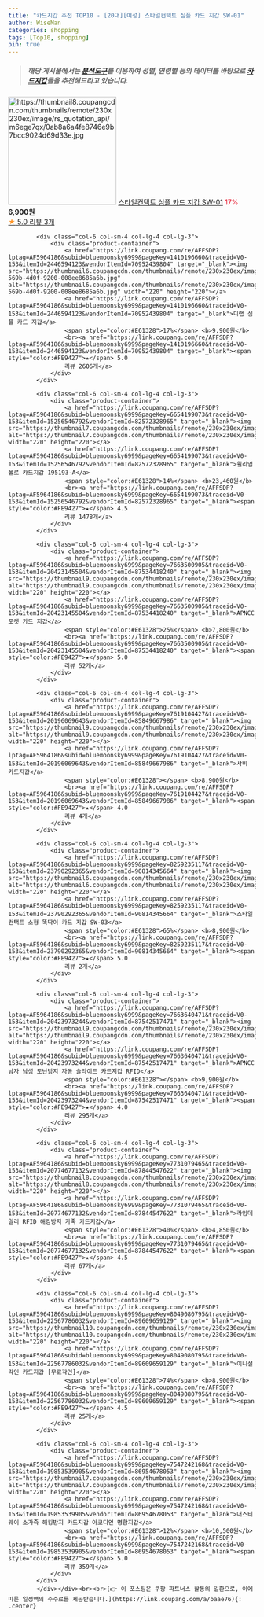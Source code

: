 ```yaml
---
title: "카드지갑 추천 TOP10 - [20대][여성] 스타일컨택트 심플 카드 지갑 SW-01"
author: WiseMan
categories: shopping
tags: [Top10, shopping]
pin: true
---
```


> ##### 해당 게시물에서는 [**분석도구**](https://itemscout.io/)를 이용하여 **성별**, **연령별** 등의 데이터를 바탕으로 [**카드지갑**](https://link.coupang.com/a/baae76)들을 추천해드리고 있습니다.
<div class="container"><div class="row">
            <div class="col-6 col-sm-4 col-lg-4 col-lg-3">
                <div class="product-container">
                    <a href="https://link.coupang.com/re/AFFSDP?lptag=AF5964186&subid=bluemoonsky6999&pageKey=8259238580&traceid=V0-153&itemId=23790305796&vendorItemId=90814358735" target="_blank"><img src="https://thumbnail8.coupangcdn.com/thumbnails/remote/230x230ex/image/rs_quotation_api/m6ege7qx/0ab8a6a4fe8746e9b7bcc9024d69d33e.jpg" alt="https://thumbnail8.coupangcdn.com/thumbnails/remote/230x230ex/image/rs_quotation_api/m6ege7qx/0ab8a6a4fe8746e9b7bcc9024d69d33e.jpg" width="220" height="220"></a>
                    <a href="https://link.coupang.com/re/AFFSDP?lptag=AF5964186&subid=bluemoonsky6999&pageKey=8259238580&traceid=V0-153&itemId=23790305796&vendorItemId=90814358735" target="_blank">스타일컨택트 심플 카드 지갑 SW-01</a>
                    <span style="color:#E61328">17%</span> <b>6,900원</b>
                    <br><a href="https://link.coupang.com/re/AFFSDP?lptag=AF5964186&subid=bluemoonsky6999&pageKey=8259238580&traceid=V0-153&itemId=23790305796&vendorItemId=90814358735" target="_blank"><span style="color:#FE9427">★</span> 5.0
                    리뷰 3개</a>
                </div>
            </div>
            
            <div class="col-6 col-sm-4 col-lg-4 col-lg-3">
                <div class="product-container">
                    <a href="https://link.coupang.com/re/AFFSDP?lptag=AF5964186&subid=bluemoonsky6999&pageKey=1410196660&traceid=V0-153&itemId=2446594123&vendorItemId=70952439804" target="_blank"><img src="https://thumbnail6.coupangcdn.com/thumbnails/remote/230x230ex/image/retail/images/2020/06/24/15/0/e49e9291-569b-4d0f-9200-008ee8685a6b.jpg" alt="https://thumbnail6.coupangcdn.com/thumbnails/remote/230x230ex/image/retail/images/2020/06/24/15/0/e49e9291-569b-4d0f-9200-008ee8685a6b.jpg" width="220" height="220"></a>
                    <a href="https://link.coupang.com/re/AFFSDP?lptag=AF5964186&subid=bluemoonsky6999&pageKey=1410196660&traceid=V0-153&itemId=2446594123&vendorItemId=70952439804" target="_blank">디랩 심플 카드 지갑</a>
                    <span style="color:#E61328">17%</span> <b>9,900원</b>
                    <br><a href="https://link.coupang.com/re/AFFSDP?lptag=AF5964186&subid=bluemoonsky6999&pageKey=1410196660&traceid=V0-153&itemId=2446594123&vendorItemId=70952439804" target="_blank"><span style="color:#FE9427">★</span> 5.0
                    리뷰 2606개</a>
                </div>
            </div>
            
            <div class="col-6 col-sm-4 col-lg-4 col-lg-3">
                <div class="product-container">
                    <a href="https://link.coupang.com/re/AFFSDP?lptag=AF5964186&subid=bluemoonsky6999&pageKey=6654199073&traceid=V0-153&itemId=15256546792&vendorItemId=82572328965" target="_blank"><img src="https://thumbnail7.coupangcdn.com/thumbnails/remote/230x230ex/image/vendor_inventory/d603/5ddfeb2e24d15a0a122d615fb8fa252c0b65ebb15ac69d8a194e0d5c7ed1.png" alt="https://thumbnail7.coupangcdn.com/thumbnails/remote/230x230ex/image/vendor_inventory/d603/5ddfeb2e24d15a0a122d615fb8fa252c0b65ebb15ac69d8a194e0d5c7ed1.png" width="220" height="220"></a>
                    <a href="https://link.coupang.com/re/AFFSDP?lptag=AF5964186&subid=bluemoonsky6999&pageKey=6654199073&traceid=V0-153&itemId=15256546792&vendorItemId=82572328965" target="_blank">윌리엄폴로 카드지갑 195193-A</a>
                    <span style="color:#E61328">14%</span> <b>23,460원</b>
                    <br><a href="https://link.coupang.com/re/AFFSDP?lptag=AF5964186&subid=bluemoonsky6999&pageKey=6654199073&traceid=V0-153&itemId=15256546792&vendorItemId=82572328965" target="_blank"><span style="color:#FE9427">★</span> 4.5
                    리뷰 1478개</a>
                </div>
            </div>
            
            <div class="col-6 col-sm-4 col-lg-4 col-lg-3">
                <div class="product-container">
                    <a href="https://link.coupang.com/re/AFFSDP?lptag=AF5964186&subid=bluemoonsky6999&pageKey=7663500905&traceid=V0-153&itemId=20423145504&vendorItemId=87534418240" target="_blank"><img src="https://thumbnail9.coupangcdn.com/thumbnails/remote/230x230ex/image/vendor_inventory/4cfd/b3152286f94d0f1561e9e2e88a67ef4e5e886c3f772ba8c5c2fe084cab85.jpg" alt="https://thumbnail9.coupangcdn.com/thumbnails/remote/230x230ex/image/vendor_inventory/4cfd/b3152286f94d0f1561e9e2e88a67ef4e5e886c3f772ba8c5c2fe084cab85.jpg" width="220" height="220"></a>
                    <a href="https://link.coupang.com/re/AFFSDP?lptag=AF5964186&subid=bluemoonsky6999&pageKey=7663500905&traceid=V0-153&itemId=20423145504&vendorItemId=87534418240" target="_blank">APNCC 포켓 카드 지갑</a>
                    <span style="color:#E61328">25%</span> <b>7,800원</b>
                    <br><a href="https://link.coupang.com/re/AFFSDP?lptag=AF5964186&subid=bluemoonsky6999&pageKey=7663500905&traceid=V0-153&itemId=20423145504&vendorItemId=87534418240" target="_blank"><span style="color:#FE9427">★</span> 5.0
                    리뷰 52개</a>
                </div>
            </div>
            
            <div class="col-6 col-sm-4 col-lg-4 col-lg-3">
                <div class="product-container">
                    <a href="https://link.coupang.com/re/AFFSDP?lptag=AF5964186&subid=bluemoonsky6999&pageKey=7619104427&traceid=V0-153&itemId=20196069643&vendorItemId=85849667986" target="_blank"><img src="https://thumbnail9.coupangcdn.com/thumbnails/remote/230x230ex/image/vendor_inventory/a052/7eda55d0e6e52308f114255ea50baacf83b4a389abdcb90b05371ec39fd3.jpg" alt="https://thumbnail9.coupangcdn.com/thumbnails/remote/230x230ex/image/vendor_inventory/a052/7eda55d0e6e52308f114255ea50baacf83b4a389abdcb90b05371ec39fd3.jpg" width="220" height="220"></a>
                    <a href="https://link.coupang.com/re/AFFSDP?lptag=AF5964186&subid=bluemoonsky6999&pageKey=7619104427&traceid=V0-153&itemId=20196069643&vendorItemId=85849667986" target="_blank">샤비 카드지갑</a>
                    <span style="color:#E61328"></span> <b>8,900원</b>
                    <br><a href="https://link.coupang.com/re/AFFSDP?lptag=AF5964186&subid=bluemoonsky6999&pageKey=7619104427&traceid=V0-153&itemId=20196069643&vendorItemId=85849667986" target="_blank"><span style="color:#FE9427">★</span> 4.0
                    리뷰 4개</a>
                </div>
            </div>
            
            <div class="col-6 col-sm-4 col-lg-4 col-lg-3">
                <div class="product-container">
                    <a href="https://link.coupang.com/re/AFFSDP?lptag=AF5964186&subid=bluemoonsky6999&pageKey=8259235117&traceid=V0-153&itemId=23790292365&vendorItemId=90814345664" target="_blank"><img src="https://thumbnail6.coupangcdn.com/thumbnails/remote/230x230ex/image/rs_quotation_api/mnncqcjm/57e349a0953d4676a2437c9377060e5d.jpg" alt="https://thumbnail6.coupangcdn.com/thumbnails/remote/230x230ex/image/rs_quotation_api/mnncqcjm/57e349a0953d4676a2437c9377060e5d.jpg" width="220" height="220"></a>
                    <a href="https://link.coupang.com/re/AFFSDP?lptag=AF5964186&subid=bluemoonsky6999&pageKey=8259235117&traceid=V0-153&itemId=23790292365&vendorItemId=90814345664" target="_blank">스타일컨택트 소형 똑딱이 카드 지갑 SW-03</a>
                    <span style="color:#E61328">65%</span> <b>8,900원</b>
                    <br><a href="https://link.coupang.com/re/AFFSDP?lptag=AF5964186&subid=bluemoonsky6999&pageKey=8259235117&traceid=V0-153&itemId=23790292365&vendorItemId=90814345664" target="_blank"><span style="color:#FE9427">★</span> 5.0
                    리뷰 2개</a>
                </div>
            </div>
            
            <div class="col-6 col-sm-4 col-lg-4 col-lg-3">
                <div class="product-container">
                    <a href="https://link.coupang.com/re/AFFSDP?lptag=AF5964186&subid=bluemoonsky6999&pageKey=7663640471&traceid=V0-153&itemId=20423973244&vendorItemId=87542517471" target="_blank"><img src="https://thumbnail9.coupangcdn.com/thumbnails/remote/230x230ex/image/vendor_inventory/4ab7/cdfb249cf85d4cc8e8c78c7e6a6f69d79597a972d445739e276024f8762f.jpg" alt="https://thumbnail9.coupangcdn.com/thumbnails/remote/230x230ex/image/vendor_inventory/4ab7/cdfb249cf85d4cc8e8c78c7e6a6f69d79597a972d445739e276024f8762f.jpg" width="220" height="220"></a>
                    <a href="https://link.coupang.com/re/AFFSDP?lptag=AF5964186&subid=bluemoonsky6999&pageKey=7663640471&traceid=V0-153&itemId=20423973244&vendorItemId=87542517471" target="_blank">APNCC 남자 남성 도난방지 자동 슬라이드 카드지갑 RFID</a>
                    <span style="color:#E61328"></span> <b>9,900원</b>
                    <br><a href="https://link.coupang.com/re/AFFSDP?lptag=AF5964186&subid=bluemoonsky6999&pageKey=7663640471&traceid=V0-153&itemId=20423973244&vendorItemId=87542517471" target="_blank"><span style="color:#FE9427">★</span> 4.0
                    리뷰 295개</a>
                </div>
            </div>
            
            <div class="col-6 col-sm-4 col-lg-4 col-lg-3">
                <div class="product-container">
                    <a href="https://link.coupang.com/re/AFFSDP?lptag=AF5964186&subid=bluemoonsky6999&pageKey=7731079465&traceid=V0-153&itemId=20774677132&vendorItemId=87844547622" target="_blank"><img src="https://thumbnail8.coupangcdn.com/thumbnails/remote/230x230ex/image/vendor_inventory/799f/b3fb4330e33435a788f0e1f15f1a772e39dc1f2810f0ec868c836f2164ad.jpg" alt="https://thumbnail8.coupangcdn.com/thumbnails/remote/230x230ex/image/vendor_inventory/799f/b3fb4330e33435a788f0e1f15f1a772e39dc1f2810f0ec868c836f2164ad.jpg" width="220" height="220"></a>
                    <a href="https://link.coupang.com/re/AFFSDP?lptag=AF5964186&subid=bluemoonsky6999&pageKey=7731079465&traceid=V0-153&itemId=20774677132&vendorItemId=87844547622" target="_blank">라임데일리 RFID 해킹방지 가죽 카드지갑</a>
                    <span style="color:#E61328">40%</span> <b>4,850원</b>
                    <br><a href="https://link.coupang.com/re/AFFSDP?lptag=AF5964186&subid=bluemoonsky6999&pageKey=7731079465&traceid=V0-153&itemId=20774677132&vendorItemId=87844547622" target="_blank"><span style="color:#FE9427">★</span> 4.5
                    리뷰 67개</a>
                </div>
            </div>
            
            <div class="col-6 col-sm-4 col-lg-4 col-lg-3">
                <div class="product-container">
                    <a href="https://link.coupang.com/re/AFFSDP?lptag=AF5964186&subid=bluemoonsky6999&pageKey=8049080795&traceid=V0-153&itemId=22567786032&vendorItemId=89609659129" target="_blank"><img src="https://thumbnail10.coupangcdn.com/thumbnails/remote/230x230ex/image/vendor_inventory/0eb6/c65a685a53345058b0ac87a268f88fd67ddcb472476672acfb086ddde842.jpg" alt="https://thumbnail10.coupangcdn.com/thumbnails/remote/230x230ex/image/vendor_inventory/0eb6/c65a685a53345058b0ac87a268f88fd67ddcb472476672acfb086ddde842.jpg" width="220" height="220"></a>
                    <a href="https://link.coupang.com/re/AFFSDP?lptag=AF5964186&subid=bluemoonsky6999&pageKey=8049080795&traceid=V0-153&itemId=22567786032&vendorItemId=89609659129" target="_blank">이니셜 각인 카드지갑 [무료각인]</a>
                    <span style="color:#E61328">74%</span> <b>8,900원</b>
                    <br><a href="https://link.coupang.com/re/AFFSDP?lptag=AF5964186&subid=bluemoonsky6999&pageKey=8049080795&traceid=V0-153&itemId=22567786032&vendorItemId=89609659129" target="_blank"><span style="color:#FE9427">★</span> 4.5
                    리뷰 25개</a>
                </div>
            </div>
            
            <div class="col-6 col-sm-4 col-lg-4 col-lg-3">
                <div class="product-container">
                    <a href="https://link.coupang.com/re/AFFSDP?lptag=AF5964186&subid=bluemoonsky6999&pageKey=7547242168&traceid=V0-153&itemId=19853539905&vendorItemId=86954678053" target="_blank"><img src="https://thumbnail7.coupangcdn.com/thumbnails/remote/230x230ex/image/vendor_inventory/8fc2/f05714136774afdc1641b8ed20f0a71a00218fdbad7fbff6de0ca8437adb.jpg" alt="https://thumbnail7.coupangcdn.com/thumbnails/remote/230x230ex/image/vendor_inventory/8fc2/f05714136774afdc1641b8ed20f0a71a00218fdbad7fbff6de0ca8437adb.jpg" width="220" height="220"></a>
                    <a href="https://link.coupang.com/re/AFFSDP?lptag=AF5964186&subid=bluemoonsky6999&pageKey=7547242168&traceid=V0-153&itemId=19853539905&vendorItemId=86954678053" target="_blank">더스티웨이 소가죽 해킹방지 카드지갑 아코디언 명함지갑</a>
                    <span style="color:#E61328">12%</span> <b>10,500원</b>
                    <br><a href="https://link.coupang.com/re/AFFSDP?lptag=AF5964186&subid=bluemoonsky6999&pageKey=7547242168&traceid=V0-153&itemId=19853539905&vendorItemId=86954678053" target="_blank"><span style="color:#FE9427">★</span> 5.0
                    리뷰 359개</a>
                </div>
            </div>
            </div></div><br><br>[👉 이 포스팅은 쿠팡 파트너스 활동의 일환으로, 이에 따른 일정액의 수수료를 제공받습니다.](https://link.coupang.com/a/baae76){: .center}
